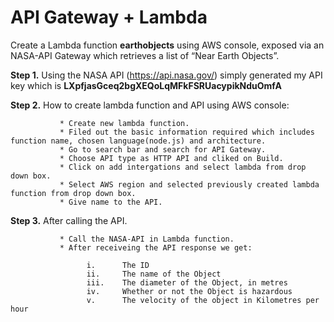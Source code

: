 # API Gateway + Lambda
Create a Lambda function <b>earthobjects</b> using AWS console, exposed via an NASA-API Gateway which retrieves a list of “Near Earth Objects”.

<b>Step 1.</b> Using the NASA API (https://api.nasa.gov/) simply generated my API key which is <b>LXpfjasGceq2bgXEQoLqMFkFSRUacypikNduOmfA</b>

<b>Step 2.</b> How to create lambda function and API using AWS console:

               * Create new lambda function.
               * Filed out the basic information required which includes function name, chosen language(node.js) and architecture. 
               * Go to search bar and search for API Gateway.
               * Choose API type as HTTP API and cliked on Build.
               * Click on add intergations and select lambda from drop down box.
               * Select AWS region and selected previously created lambda function from drop down box.
               * Give name to the API.
               
<b>Step 3.</b> After calling the API.

               * Call the NASA-API in Lambda function.
               * After receiveing the API response we get:
               
                     i.      The ID
                     ii.     The name of the Object
                     iii.    The diameter of the Object, in metres
                     iv.     Whether or not the Object is hazardous
                     v.      The velocity of the object in Kilometres per hour
              
            
